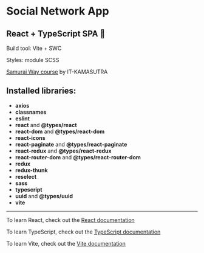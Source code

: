 # Social Network App

## React + TypeScript SPA 🚀

Build tool: Vite + SWC

Styles: module SCSS

[Samurai Way course](https://www.youtube.com/playlist?list=PLcvhF2Wqh7DNVy1OCUpG3i5lyxyBWhGZ8)
 by IT-KAMASUTRA
## Installed libraries:

- **axios** 
- **classnames**
- **eslint**
- **react** and **@types/react**
- **react-dom** and **@types/react-dom**
- **react-icons**
- **react-paginate** and **@types/react-paginate**
- **react-redux** and **@types/react-redux**
- **react-router-dom** and **@types/react-router-dom**
- **redux**
- **redux-thunk**
- **reselect**
- **sass**
- **typescript**
- **uuid** and **@types/uuid**
- **vite**

<hr>

To learn React, check out the [React documentation](https://react.dev/blog/2023/03/16/introducing-react-dev)

To learn TypeScript, check out the [TypeScript documentation](https://www.typescriptlang.org/)

To learn Vite, check out the [Vite documentation](https://vitejs.dev/)
